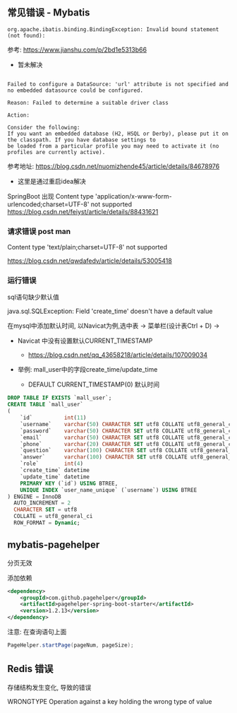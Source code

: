 ## 常见错误 - Mybatis

```log
org.apache.ibatis.binding.BindingException: Invalid bound statement (not found):
```

参考:
https://www.jianshu.com/p/2bd1e5313b66

- 暂未解决

```log

Failed to configure a DataSource: 'url' attribute is not specified and no embedded datasource could be configured.

Reason: Failed to determine a suitable driver class

Action:

Consider the following:
If you want an embedded database (H2, HSQL or Derby), please put it on the classpath. If you have database settings to
be loaded from a particular profile you may need to activate it (no profiles are currently active).
```

参考地址:
https://blog.csdn.net/nuomizhende45/article/details/84678976

- 这里是通过重启idea解决

SpringBoot 出现 Content type 'application/x-www-form-urlencoded;charset=UTF-8' not supported
https://blog.csdn.net/feiyst/article/details/88431621

### 请求错误 post man

Content type 'text/plain;charset=UTF-8' not supported

https://blog.csdn.net/qwdafedv/article/details/53005418

### 运行错误

sql语句缺少默认值

java.sql.SQLException: Field 'create_time' doesn't have a default value

在mysql中添加默认时间, 以Navicat为例,选中表 -> 菜单栏(设计表Ctrl + D) ->

- Navicat 中没有设置默认CURRENT_TIMESTAMP
    - https://blog.csdn.net/qq_43658218/article/details/107009034

- 举例: mall_user中的字段create_time/update_time
    - DEFAULT CURRENT_TIMESTAMP(0) 默认时间

```sql
DROP TABLE IF EXISTS `mall_user`;
CREATE TABLE `mall_user`
(
    `id`          int(11)                                                 NOT NULL AUTO_INCREMENT COMMENT '用户表id',
    `username`    varchar(50) CHARACTER SET utf8 COLLATE utf8_general_ci  NOT NULL COMMENT '用户名',
    `password`    varchar(50) CHARACTER SET utf8 COLLATE utf8_general_ci  NOT NULL COMMENT '用户密码，MD5加密',
    `email`       varchar(50) CHARACTER SET utf8 COLLATE utf8_general_ci  NULL     DEFAULT NULL,
    `phone`       varchar(20) CHARACTER SET utf8 COLLATE utf8_general_ci  NULL     DEFAULT NULL,
    `question`    varchar(100) CHARACTER SET utf8 COLLATE utf8_general_ci NULL     DEFAULT NULL COMMENT '找回密码问题',
    `answer`      varchar(100) CHARACTER SET utf8 COLLATE utf8_general_ci NULL     DEFAULT NULL COMMENT '找回密码答案',
    `role`        int(4)                                                  NOT NULL COMMENT '角色0-管理员,1-普通用户',
    `create_time` datetime                                                NOT NULL DEFAULT CURRENT_TIMESTAMP(0) COMMENT '创建时间',
    `update_time` datetime                                                NOT NULL DEFAULT CURRENT_TIMESTAMP(0) COMMENT '最后一次更新时间',
    PRIMARY KEY (`id`) USING BTREE,
    UNIQUE INDEX `user_name_unique` (`username`) USING BTREE
) ENGINE = InnoDB
  AUTO_INCREMENT = 2
  CHARACTER SET = utf8
  COLLATE = utf8_general_ci
  ROW_FORMAT = Dynamic;

```

## mybatis-pagehelper

分页无效

添加依赖

```xml
<dependency>
    <groupId>com.github.pagehelper</groupId>
    <artifactId>pagehelper-spring-boot-starter</artifactId>
    <version>1.2.13</version>
</dependency>
```

注意: 在查询语句上面

```java
PageHelper.startPage(pageNum, pageSize);
```

## Redis 错误

存储结构发生变化, 导致的错误

WRONGTYPE Operation against a key holding the wrong type of value